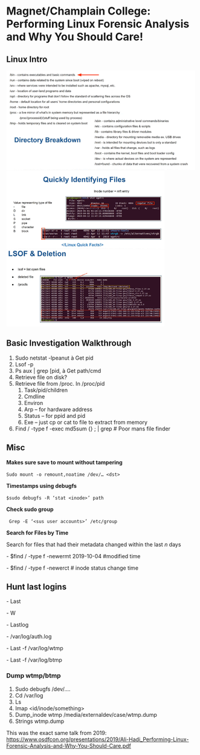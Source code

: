 # Magnet/Champlain College: Performing Linux Forensic Analysis and Why You Should Care!



## Linux Intro

<img src="MagnetChamplain_linux.Pictures/image-20210415114740101.png" alt="image-20210415114740101" style="zoom: 80%;" />

<img src="MagnetChamplain_linux.Pictures/image-20210415114756775.png" alt="image-20210415114756775" style="zoom:67%;" />

<img src="MagnetChamplain_linux.Pictures/image-20210415114800433.png" alt="image-20210415114800433" style="zoom:67%;" />



## Basic Investigation Walkthrough

1. Sudo netstat -lpeanut à Get pid
2. Lsof -p <pid>
3. Ps aux | grep [pid,<name> à Get path/cmd
4. Retrieve file on disk?
5. Retrieve file from /proc. In /proc/pid
   1. Task/pid/children
   2. Cmdline
   3. Environ
   4. Arp – for hardware address
   5. Status – for ppid and pid
   6. Exe – just cp or cat to file to extract from memory
6. Find / -type f -exec md5sum {} \; | grep <md5> # Poor mans file finder



## Misc

**Makes sure save to mount without tampering**

`Sudo mount -o remount,noatime /dev/… <dst>`

**Timestamps using debugfs**

`$sudo debugfs -R ‘stat <inode>’ path`

**Check sudo group**

` Grep -E ‘<sus user accounts>’ /etc/group`

**Search for Files by Time**

Search for files that had their metadata changed within the last *n* days

\-     $find / -type f -newermt 2019-10-04 #modified time

\-     $find / -type f -newerct <time> # inode status change time

  

## Hunt last logins

\-     Last

\-     W

\-     Lastlog

\-     /var/log/auth.log

\-     Last -f /var/log/wtmp

\-     Last -f /var/log/btmp



### Dump wtmp/btmp

1. Sudo debugfs /dev/….
2. Cd /var/log
3. Ls
4. Imap <id/inode/something>
5. Dump_inode wtmp /media/externaldev/case/wtmp.dump
6. Strings wtmp.dump



This was the exact same talk from 2019: https://www.osdfcon.org/presentations/2019/Ali-Hadi_Performing-Linux-Forensic-Analysis-and-Why-You-Should-Care.pdf
